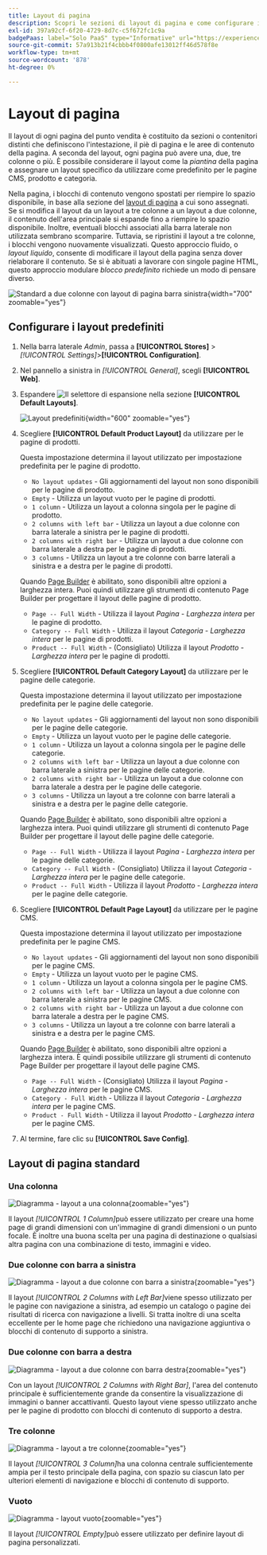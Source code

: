 ```yaml
---
title: Layout di pagina
description: Scopri le sezioni di layout di pagina e come configurare i layout predefiniti.
exl-id: 397a92cf-6f20-4729-8d7c-c5f672fc1c9a
badgePaas: label="Solo PaaS" type="Informative" url="https://experienceleague.adobe.com/en/docs/commerce/user-guides/product-solutions" tooltip="Applicabile solo ai progetti Adobe Commerce on Cloud (infrastruttura PaaS gestita da Adobe) e ai progetti on-premise."
source-git-commit: 57a913b21f4cbbb4f0800afe13012ff46d578f8e
workflow-type: tm+mt
source-wordcount: '878'
ht-degree: 0%

---
```


# Layout di pagina

Il layout di ogni pagina del punto vendita è costituito da sezioni o contenitori distinti che definiscono l&#39;intestazione, il piè di pagina e le aree di contenuto della pagina. A seconda del layout, ogni pagina può avere una, due, tre colonne o più. È possibile considerare il layout come la _piantina_ della pagina e assegnare un layout specifico da utilizzare come predefinito per le pagine CMS, prodotto e categoria.

Nella pagina, i blocchi di contenuto vengono spostati per riempire lo spazio disponibile, in base alla sezione del [layout di pagina](layout-updates.md) a cui sono assegnati. Se si modifica il layout da un layout a tre colonne a un layout a due colonne, il contenuto dell&#39;area principale si espande fino a riempire lo spazio disponibile. Inoltre, eventuali blocchi associati alla barra laterale non utilizzata sembrano scomparire. Tuttavia, se ripristini il layout a tre colonne, i blocchi vengono nuovamente visualizzati. Questo approccio fluido, o _layout liquido_, consente di modificare il layout della pagina senza dover rielaborare il contenuto. Se si è abituati a lavorare con singole pagine HTML, questo approccio modulare _blocco predefinito_ richiede un modo di pensare diverso.

![Standard a due colonne con layout di pagina barra sinistra](./assets/storefront-2-column-ee.png){width="700" zoomable="yes"}

## Configurare i layout predefiniti

1. Nella barra laterale _Admin_, passa a **[!UICONTROL Stores]** > _[!UICONTROL Settings]_>**[!UICONTROL Configuration]**.

1. Nel pannello a sinistra in _[!UICONTROL General]_, scegli **[!UICONTROL Web]**.

1. Espandere ![Il selettore di espansione](../assets/icon-display-expand.png) nella sezione **[!UICONTROL Default Layouts]**.

   ![Layout predefiniti](./assets/web-default-layouts.png){width="600" zoomable="yes"}

1. Scegliere **[!UICONTROL Default Product Layout]** da utilizzare per le pagine di prodotti.

   Questa impostazione determina il layout utilizzato per impostazione predefinita per le pagine di prodotto.

   - `No layout updates` - Gli aggiornamenti del layout non sono disponibili per le pagine di prodotto.
   - `Empty` - Utilizza un layout vuoto per le pagine di prodotti.
   - `1 column` - Utilizza un layout a colonna singola per le pagine di prodotto.
   - `2 columns with left bar` - Utilizza un layout a due colonne con barra laterale a sinistra per le pagine di prodotti.
   - `2 columns with right bar` - Utilizza un layout a due colonne con barra laterale a destra per le pagine di prodotti.
   - `3 columns` - Utilizza un layout a tre colonne con barre laterali a sinistra e a destra per le pagine di prodotti.

   Quando [Page Builder](../page-builder/introduction.md) è abilitato, sono disponibili altre opzioni a larghezza intera. Puoi quindi utilizzare gli strumenti di contenuto Page Builder per progettare il layout delle pagine di prodotto.

   - `Page -- Full Width` - Utilizza il layout _Pagina - Larghezza intera_ per le pagine di prodotto.
   - `Category -- Full Width` - Utilizza il layout _Categoria - Larghezza intera_ per le pagine di prodotti.
   - `Product -- Full Width` - (Consigliato) Utilizza il layout _Prodotto - Larghezza intera_ per le pagine di prodotti.

1. Scegliere **[!UICONTROL Default Category Layout]** da utilizzare per le pagine delle categorie.

   Questa impostazione determina il layout utilizzato per impostazione predefinita per le pagine delle categorie.

   - `No layout updates` - Gli aggiornamenti del layout non sono disponibili per le pagine delle categorie.
   - `Empty` - Utilizza un layout vuoto per le pagine delle categorie.
   - `1 column` - Utilizza un layout a colonna singola per le pagine delle categorie.
   - `2 columns with left bar` - Utilizza un layout a due colonne con barra laterale a sinistra per le pagine delle categorie.
   - `2 columns with right bar` - Utilizza un layout a due colonne con barra laterale a destra per le pagine delle categorie.
   - `3 columns` - Utilizza un layout a tre colonne con barre laterali a sinistra e a destra per le pagine delle categorie.

   Quando [Page Builder](../page-builder/introduction.md) è abilitato, sono disponibili altre opzioni a larghezza intera. Puoi quindi utilizzare gli strumenti di contenuto Page Builder per progettare il layout delle pagine delle categorie.

   - `Page -- Full Width` - Utilizza il layout _Pagina - Larghezza intera_ per le pagine delle categorie.
   - `Category -- Full Width` - (Consigliato) Utilizza il layout _Categoria - Larghezza intera_ per le pagine delle categorie.
   - `Product -- Full Width` - Utilizza il layout _Prodotto - Larghezza intera_ per le pagine delle categorie.

1. Scegliere **[!UICONTROL Default Page Layout]** da utilizzare per le pagine CMS.

   Questa impostazione determina il layout utilizzato per impostazione predefinita per le pagine CMS.

   - `No layout updates` - Gli aggiornamenti del layout non sono disponibili per le pagine CMS.
   - `Empty` - Utilizza un layout vuoto per le pagine CMS.
   - `1 column` - Utilizza un layout a colonna singola per le pagine CMS.
   - `2 columns with left bar` - Utilizza un layout a due colonne con barra laterale a sinistra per le pagine CMS.
   - `2 columns with right bar` - Utilizza un layout a due colonne con barra laterale a destra per le pagine CMS.
   - `3 columns` - Utilizza un layout a tre colonne con barre laterali a sinistra e a destra per le pagine CMS.

   Quando [Page Builder](../page-builder/introduction.md) è abilitato, sono disponibili altre opzioni a larghezza intera. È quindi possibile utilizzare gli strumenti di contenuto Page Builder per progettare il layout delle pagine CMS.

   - `Page -- Full Width` - (Consigliato) Utilizza il layout _Pagina - Larghezza intera_ per le pagine CMS.
   - `Category - Full Width` - Utilizza il layout _Categoria - Larghezza intera_ per le pagine CMS.
   - `Product - Full Width` - Utilizza il layout _Prodotto - Larghezza intera_ per le pagine CMS.

1. Al termine, fare clic su **[!UICONTROL Save Config]**.

## Layout di pagina standard

### Una colonna

![Diagramma - layout a una colonna](./assets/layout-1-col-th.png){zoomable="yes"}

Il layout _[!UICONTROL 1 Column]_&#x200B;può essere utilizzato per creare una home page di grandi dimensioni con un&#39;immagine di grandi dimensioni o un punto focale. È inoltre una buona scelta per una pagina di destinazione o qualsiasi altra pagina con una combinazione di testo, immagini e video.

### Due colonne con barra a sinistra

![Diagramma - layout a due colonne con barra a sinistra](./assets/layout-2-col-lft-bar-th.png){zoomable="yes"}

Il layout _[!UICONTROL 2 Columns with Left Bar]_&#x200B;viene spesso utilizzato per le pagine con navigazione a sinistra, ad esempio un catalogo o pagine dei risultati di ricerca con navigazione a livelli. Si tratta inoltre di una scelta eccellente per le home page che richiedono una navigazione aggiuntiva o blocchi di contenuto di supporto a sinistra.

### Due colonne con barra a destra

![Diagramma - layout a due colonne con barra destra](./assets/layout-2-col-rt-bar-th.png){zoomable="yes"}

Con un layout _[!UICONTROL 2 Columns with Right Bar]_, l&#39;area del contenuto principale è sufficientemente grande da consentire la visualizzazione di immagini o banner accattivanti. Questo layout viene spesso utilizzato anche per le pagine di prodotto con blocchi di contenuto di supporto a destra.

### Tre colonne

![Diagramma - layout a tre colonne](./assets/layout-3-col-th.png){zoomable="yes"}

Il layout _[!UICONTROL 3 Column]_&#x200B;ha una colonna centrale sufficientemente ampia per il testo principale della pagina, con spazio su ciascun lato per ulteriori elementi di navigazione e blocchi di contenuto di supporto.

### Vuoto

![Diagramma - layout vuoto](./assets/layout-blank-th.png){zoomable="yes"}

Il layout _[!UICONTROL Empty]_&#x200B;può essere utilizzato per definire layout di pagina personalizzati.
